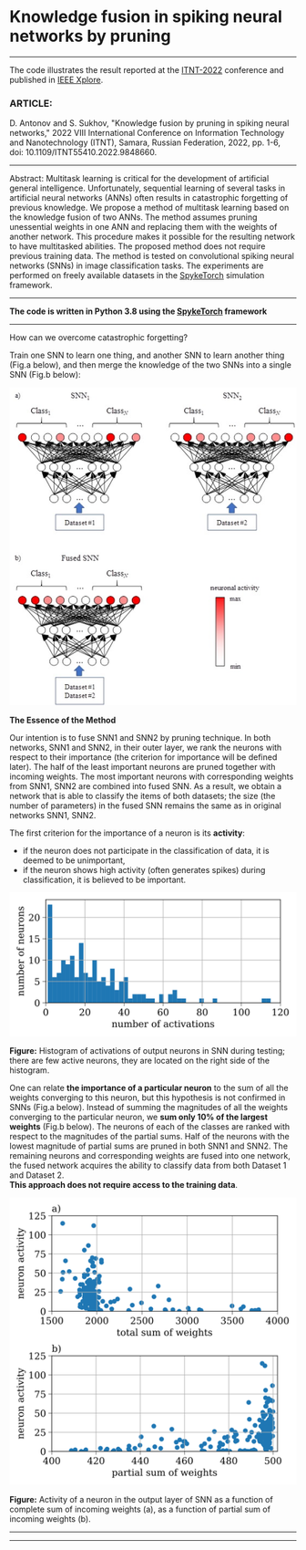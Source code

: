 # __Knowledge fusion in spiking neural networks by pruning__
***   
The code illustrates the result reported at the [ITNT-2022](https://itnt-conf.org/index.php/en/layout/left-main) conference and published in [IEEE Xplore](https://ieeexplore.ieee.org/document/9848660).

### __ARTICLE:__     

D. Antonov and S. Sukhov, "Knowledge fusion by pruning in spiking neural networks," 2022 VIII International Conference on Information Technology and Nanotechnology (ITNT), Samara, Russian Federation, 2022, pp. 1-6, doi: 10.1109/ITNT55410.2022.9848660.
***   
Abstract: Multitask learning is critical for the development of artificial general intelligence. Unfortunately, sequential learning of several tasks in artificial neural networks (ANNs) often results in catastrophic forgetting of previous knowledge. We propose a method of multitask learning based on the knowledge fusion of two ANNs. The method assumes pruning unessential weights in one ANN and replacing them with the weights of another network. This procedure makes it possible for the resulting network to have multitasked abilities. The proposed method does not require previous training data. The method is tested on convolutional spiking neural networks (SNNs) in image classification tasks. The experiments are performed on freely available datasets in the [SpykeTorch](https://github.com/miladmozafari/SpykeTorch) simulation framework.
***
__The code is written in Python 3.8 using the [SpykeTorch](https://github.com/miladmozafari/SpykeTorch) framework__
***  
How can we overcome catastrophic forgetting?    

Train one SNN to learn one thing, and another SNN to learn another thing (Fig.a below), and then merge the knowledge of the two SNNs into a single SNN (Fig.b below):   

![how to overcome catastrophic forgetting](knowledge_fusion.jpg)    

__The Essence of the Method__    

Our intention is to fuse SNN1 and SNN2 by pruning technique. In both networks, SNN1 and SNN2, in their outer layer, we rank the neurons with respect to their importance (the criterion for importance will be defined later). The half of the least important neurons are pruned together with incoming weights. The most important neurons with corresponding weights from SNN1, SNN2 are combined into fused SNN. As a result, we obtain a network that is able to classify the items of both datasets; the size (the number of parameters) in the fused SNN remains the same as in original networks SNN1, SNN2.    

The first criterion for the importance of a neuron is its __activity__:     
- if the neuron does not participate in the classification of data, it is deemed to be unimportant,     
- if the neuron shows high activity (often generates spikes) during classification, it is believed to be important.     

![neuron activity](neuron_activity.svg)

__Figure:__ Histogram of activations of output neurons in SNN during testing; there are few active neurons, they are located on the right side of the histogram.    

One can relate __the importance of a particular neuron__ to the sum of all the weights converging to this neuron, but this hypothesis is not confirmed in SNNs (Fig.a below). Instead of summing the magnitudes of all the weights converging to the particular neuron, we __sum only 10% of the largest weights__ (Fig.b below). The neurons of each of the classes are ranked with respect to the magnitudes of the partial sums. Half of the neurons with the lowest magnitude of partial sums are pruned in both SNN1 and SNN2. The remaining neurons and corresponding weights are fused into one network, the fused network acquires the ability to classify data from both Dataset 1 and Dataset 2.     
__This approach does not require access to the training data__.    

![activity_dependence](activity_dependence.svg)

__Figure:__ Activity of a neuron in the output layer of SNN as a function of complete sum of incoming weights (a), as a function of partial sum of incoming weights (b).

***
***



